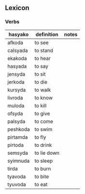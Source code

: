 
## Lexicon

### Verbs
hasyako| definition			| notes
--------|-----------------------|-------
afkoda		| to see
calsyada		| to stand
ekakoda | to hear
hasyada | to say
jensyda | to sit
jerkoda | to die
kursyda | to walk
livroda | to know
muloda	| to kill
ofsyda	| to give
palsyda	| to come
peshkoda | to swim
pirtamda | to fly
pirtoda | to drink
semsyda	| to lie down
syimnuda | to sleep
tirda | to burn
tyavoda | to bite
tyuvoda	| to eat
